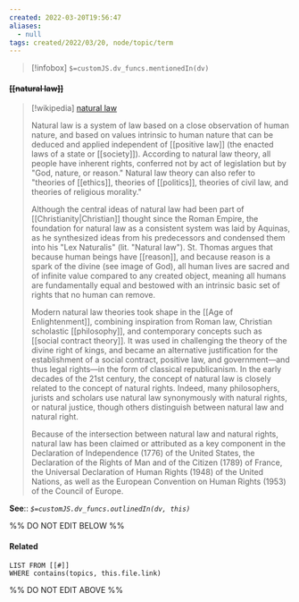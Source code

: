 ```yaml
---
created: 2022-03-20T19:56:47 
aliases:
  - null
tags: created/2022/03/20, node/topic/term
---
```

> [!infobox]
`$=customJS.dv_funcs.mentionedIn(dv)`

#### <s class="topic-title">[[natural law]]</s>

> [!wikipedia] [natural law](https://en.wikipedia.org/wiki/Natural%20law)
> 
> Natural law is a system of law based on a close observation of human nature, and based on values intrinsic to human nature that can be deduced and applied independent of [[positive law]] (the enacted laws of a state or [[society]]). According to natural law theory, all people have inherent rights, conferred not by act of legislation but by "God, nature, or reason." Natural law theory can also refer to "theories of [[ethics]], theories of [[politics]], theories of civil law, and theories of religious morality."
> 
> Although the central ideas of natural law had been part of [[Christianity|Christian]] thought since the Roman Empire, the foundation for natural law as a consistent system was laid by Aquinas, as he synthesized ideas from his predecessors and condensed them into his "Lex Naturalis" (lit. "Natural law"). St. Thomas argues that because human beings have [[reason]], and because reason is a spark of the divine (see image of God), all human lives are sacred and of infinite value compared to any created object, meaning all humans are fundamentally equal and bestowed with an intrinsic basic set of rights that no human can remove.
> 
> Modern natural law theories took shape in the [[Age of Enlightenment]], combining inspiration from Roman law, Christian scholastic [[philosophy]], and contemporary concepts such as [[social contract theory]]. It was used in challenging the theory of the divine right of kings, and became an alternative justification for the establishment of a social contract, positive law, and government—and thus legal rights—in the form of classical republicanism. In the early decades of the 21st century, the concept of natural law is closely related to the concept of natural rights. Indeed, many philosophers, jurists and scholars use natural law synonymously with natural rights, or natural justice, though others distinguish between natural law and natural right.
> 
> Because of the intersection between natural law and natural rights, natural law has been claimed or attributed as a key component in the Declaration of Independence (1776) of the United States, the Declaration of the Rights of Man and of the Citizen (1789) of France, the Universal Declaration of Human Rights (1948) of the United Nations, as well as the European Convention on Human Rights (1953) of the Council of Europe.
>


**See**::
*`$=customJS.dv_funcs.outlinedIn(dv, this)`*

%% DO NOT EDIT BELOW %%

#### Related 

```dataview
LIST FROM [[#]]
WHERE contains(topics, this.file.link)
```
%% DO NOT EDIT ABOVE %%
